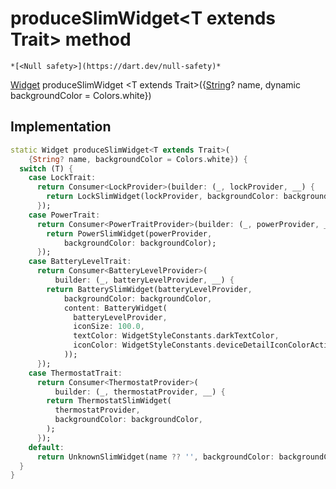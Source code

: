 


# produceSlimWidget&lt;T extends Trait> method




    *[<Null safety>](https://dart.dev/null-safety)*




[Widget](https://api.flutter.dev/flutter/widgets/Widget-class.html) produceSlimWidget
&lt;T extends Trait>({[String](https://api.flutter.dev/flutter/dart-core/String-class.html)? name, dynamic backgroundColor = Colors.white})








## Implementation

```dart
static Widget produceSlimWidget<T extends Trait>(
    {String? name, backgroundColor = Colors.white}) {
  switch (T) {
    case LockTrait:
      return Consumer<LockProvider>(builder: (_, lockProvider, __) {
        return LockSlimWidget(lockProvider, backgroundColor: backgroundColor);
      });
    case PowerTrait:
      return Consumer<PowerTraitProvider>(builder: (_, powerProvider, __) {
        return PowerSlimWidget(powerProvider,
            backgroundColor: backgroundColor);
      });
    case BatteryLevelTrait:
      return Consumer<BatteryLevelProvider>(
          builder: (_, batteryLevelProvider, __) {
        return BatterySlimWidget(batteryLevelProvider,
            backgroundColor: backgroundColor,
            content: BatteryWidget(
              batteryLevelProvider,
              iconSize: 100.0,
              textColor: WidgetStyleConstants.darkTextColor,
              iconColor: WidgetStyleConstants.deviceDetailIconColorActive,
            ));
      });
    case ThermostatTrait:
      return Consumer<ThermostatProvider>(
          builder: (_, thermostatProvider, __) {
        return ThermostatSlimWidget(
          thermostatProvider,
          backgroundColor: backgroundColor,
        );
      });
    default:
      return UnknownSlimWidget(name ?? '', backgroundColor: backgroundColor);
  }
}
```







